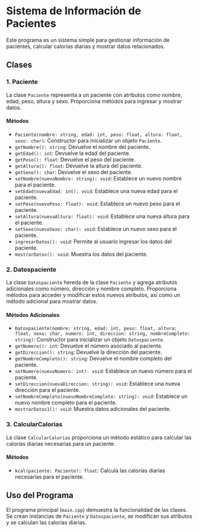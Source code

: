 # Sistema de Información de Pacientes

Este programa es un sistema simple para gestionar información de pacientes, calcular calorías diarias y mostrar datos relacionados.

## Clases

### 1. Paciente

La clase `Paciente` representa a un paciente con atributos como nombre, edad, peso, altura y sexo. Proporciona métodos para ingresar y mostrar datos.

#### Métodos

- `Paciente(nombre: string, edad: int, peso: float, altura: float, sexo: char)`: Constructor para inicializar un objeto `Paciente`.
- `getNombre(): string`: Devuelve el nombre del paciente.
- `getEdad(): int`: Devuelve la edad del paciente.
- `getPeso(): float`: Devuelve el peso del paciente.
- `getAltura(): float`: Devuelve la altura del paciente.
- `getSexo(): char`: Devuelve el sexo del paciente.
- `setNombre(nuevoNombre: string): void`: Establece un nuevo nombre para el paciente.
- `setEdad(nuevaEdad: int): void`: Establece una nueva edad para el paciente.
- `setPeso(nuevoPeso: float): void`: Establece un nuevo peso para el paciente.
- `setAltura(nuevaAltura: float): void`: Establece una nueva altura para el paciente.
- `setSexo(nuevoSexo: char): void`: Establece un nuevo sexo para el paciente.
- `ingresarDatos(): void`: Permite al usuario ingresar los datos del paciente.
- `mostrarDatos(): void`: Muestra los datos del paciente.

### 2. Datospaciente

La clase `Datospaciente` hereda de la clase `Paciente` y agrega atributos adicionales como número, dirección y nombre completo. Proporciona métodos para acceder y modificar estos nuevos atributos, así como un método adicional para mostrar datos.

#### Métodos Adicionales

- `Datospaciente(nombre: string, edad: int, peso: float, altura: float, sexo: char, numero: int, direccion: string, nombreCompleto: string)`: Constructor para inicializar un objeto `Datospaciente`.
- `getNumero(): int`: Devuelve el número asociado al paciente.
- `getDireccion(): string`: Devuelve la dirección del paciente.
- `getNombreCompleto(): string`: Devuelve el nombre completo del paciente.
- `setNumero(nuevoNumero: int): void`: Establece un nuevo número para el paciente.
- `setDireccion(nuevaDireccion: string): void`: Establece una nueva dirección para el paciente.
- `setNombreCompleto(nuevoNombreCompleto: string): void`: Establece un nuevo nombre completo para el paciente.
- `mostrarDatos1(): void`: Muestra datos adicionales del paciente.

### 3. CalcularCalorias

La clase `CalcularCalorias` proporciona un método estático para calcular las calorías diarias necesarias para un paciente.

#### Métodos

- `kcal(paciente: Paciente): float`: Calcula las calorías diarias necesarias para el paciente.

## Uso del Programa

El programa principal (`main.cpp`) demuestra la funcionalidad de las clases. Se crean instancias de `Paciente` y `Datospaciente`, se modifican sus atributos y se calculan las calorías diarias.
